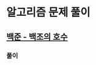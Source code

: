 # 알고리즘 문제 풀이

<!-- 문제 별로 풀이를 정리하고 싶다면 정리합니다.-->

## [백준 - 백조의 호수](https://www.acmicpc.net/problem/3197)

### 풀이
